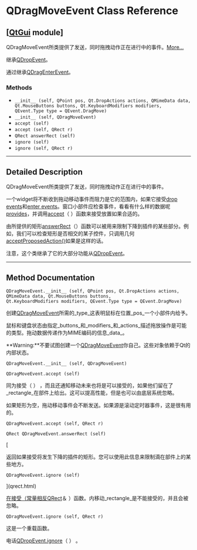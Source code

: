 # QDragMoveEvent Class Reference

## [[QtGui](index.htm) module]

QDragMoveEvent所类提供了发送，同时拖拽动作正在进行中的事件。[More...](#details)

继承[QDropEvent](qdropevent.html)。

通过继承[QDragEnterEvent](qdragenterevent.html)。

### Methods

*   `__init__ (self, QPoint pos, Qt.DropActions actions, QMimeData data, Qt.MouseButtons buttons, Qt.KeyboardModifiers modifiers, QEvent.Type type = QEvent.DragMove)`
*   `__init__ (self, QDragMoveEvent)`
*   `accept (self)`
*   `accept (self, QRect r)`
*   `QRect answerRect (self)`
*   `ignore (self)`
*   `ignore (self, QRect r)`

* * *

## Detailed Description

QDragMoveEvent所类提供了发送，同时拖拽动作正在进行中的事件。

一个widget将不断收到拖动移动事件而阻力是它的范围内，如果它接受[drop events](qwidget.html#acceptDrops-prop)和[enter events](qwidget.html#dragEnterEvent)。窗口小部件应检查事件，看看有什么样的数据呢[provides](index.htm#provides)，并调用[accept](qdragmoveevent.html#accept)（ ）函数来接受放置如果合适的。

由所提供的矩形[answerRect](qdragmoveevent.html#answerRect)（）函数可以被用来限制下降到插件的某些部分。例如，我们可以检查矩形是否相交的某子控件，只调用几何[acceptProposedAction()](qdropevent.html#acceptProposedAction)如果是这样的话。

注意，这个类继承了它的大部分功能从[QDropEvent](qdropevent.html)。

* * *

## Method Documentation

```
QDragMoveEvent.__init__ (self, QPoint pos, Qt.DropActions actions, QMimeData data, Qt.MouseButtons buttons, Qt.KeyboardModifiers modifiers, QEvent.Type type = QEvent.DragMove)
```

创建[QDragMoveEvent](qdragmoveevent.html)所需的_type_这表明鼠标在位置_pos_一个小部件内给予。

鼠标和键盘状态由指定_buttons_和_modifiers_和_actions_描述拖放操作是可能的类型。拖动数据传递作为MIME编码的信息_data_。

**Warning:**不要试图创建一个[QDragMoveEvent](qdragmoveevent.html)你自己。这些对象依赖于Qt的内部状态。

```
QDragMoveEvent.__init__ (self, QDragMoveEvent)
```

```
QDragMoveEvent.accept (self)
```

同为接受（ ） ，而且还通知移动未来也将是可以接受的，如果他们留在了_rectangle_在部件上给出。这可以提高性能，但是也可以由底层系统忽略。

如果矩形为空，拖动移动事件会不断发送。如果源是滚动定时器事件，这是很有用的。

```
QDragMoveEvent.accept (self, QRect r)
```

```
QRect QDragMoveEvent.answerRect (self)
```

[

返回如果接受将发生下降的插件的矩形。您可以使用此信息来限制滴在部件上的某些地方。

```
QDragMoveEvent.ignore (self)
```

](qrect.html)

[在接受（常量相反](qrect.html)[QRect](qrect.html)＆ ）函数。内移动_rectangle_是不能接受的，并且会被忽略。

```
QDragMoveEvent.ignore (self, QRect r)
```

这是一个重载函数。

电话[QDropEvent.ignore](qevent.html#ignore)（ ） 。